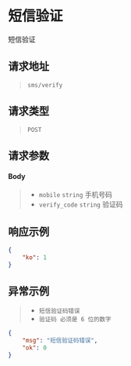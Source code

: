 # 短信验证

短信验证

## 请求地址

> `sms/verify`

## 请求类型

> `POST`

## 请求参数

#### Body

> - `mobile` `string` 手机号码
> - `verify_code` `string` 验证码

## 响应示例

```json
{
    "ko": 1
}
```

## 异常示例

> - `短信验证码错误`
> - `验证码 必须是 6 位的数字`

```json
{
    "msg": "短信验证码错误",
    "ok": 0
}
```
